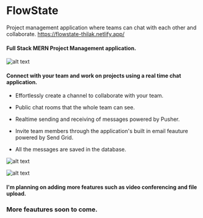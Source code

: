 # FlowState
Project management application where teams can chat with each other and collaborate. https://flowstate-thilak.netlify.app/

#### Full Stack MERN Project Management application.

![alt text](https://i.imgur.com/XyWK9ME.png)

#### Connect with your team and work on projects using a real time chat application.

* Effortlessly create a channel to collaborate with your team.

* Public chat rooms that the whole team can see.

* Realtime sending and receiving of messages powered by Pusher.

* Invite team members through the application's built in email feauture powered by Send Grid.

* All the messages are saved in the database.

![alt text](https://i.imgur.com/TcqMyva.png)

![alt text](https://i.imgur.com/WrtGRwO.png)

#### I'm planning on adding more features such as video conferencing and file upload.

### More feautures soon to come.
